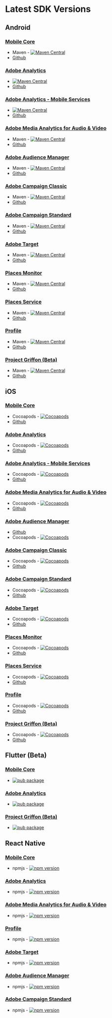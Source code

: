 # Latest SDK Versions

## Android

### [Mobile Core](https://aep-sdks.gitbook.io/docs/using-mobile-extensions/mobile-core)

* Maven - [![Maven Central](https://img.shields.io/maven-central/v/com.adobe.marketing.mobile/core.svg?logo=android&logoColor=white&label=core&style=flat-square)](https://mvnrepository.com/artifact/com.adobe.marketing.mobile/core)
* [Github](https://github.com/Adobe-Marketing-Cloud/acp-sdks/tree/master/android)

### [Adobe Analytics](https://aep-sdks.gitbook.io/docs/using-mobile-extensions/adobe-analytics)

* [![Maven Central](https://img.shields.io/maven-central/v/com.adobe.marketing.mobile/analytics.svg?logo=android&logoColor=white&label=analytics&style=flat-square)](https://mvnrepository.com/artifact/com.adobe.marketing.mobile/analytics)
* [Github](https://github.com/Adobe-Marketing-Cloud/acp-sdks/tree/master/android)

### [Adobe Analytics - Mobile Services](https://aep-sdks.gitbook.io/docs/using-mobile-extensions/adobe-analytics-mobile-services)

* [![Maven Central](https://img.shields.io/maven-central/v/com.adobe.marketing.mobile/mobileservices.svg?logo=android&logoColor=white&label=mobileservices&style=flat-square)](https://mvnrepository.com/artifact/com.adobe.marketing.mobile/mobileservices)
* [Github](https://github.com/Adobe-Marketing-Cloud/acp-sdks/tree/master/android)

### [Adobe Media Analytics for Audio & Video](https://aep-sdks.gitbook.io/docs/using-mobile-extensions/adobe-media-analytics)

* Maven - [![Maven Central](https://img.shields.io/maven-central/v/com.adobe.marketing.mobile/media.svg?logo=android&logoColor=white&label=media&style=flat-square)](https://mvnrepository.com/artifact/com.adobe.marketing.mobile/media)
* [Github](https://github.com/Adobe-Marketing-Cloud/acp-sdks/tree/master/android)

### [Adobe Audience Manager](https://aep-sdks.gitbook.io/docs/using-mobile-extensions/adobe-audience-manager)

* Maven - [![Maven Central](https://img.shields.io/maven-central/v/com.adobe.marketing.mobile/audience.svg?logo=android&logoColor=white&label=audience&style=flat-square)](https://mvnrepository.com/artifact/com.adobe.marketing.mobile/audience)
* [Github](https://github.com/Adobe-Marketing-Cloud/acp-sdks/tree/master/android)

### [Adobe Campaign Classic](https://aep-sdks.gitbook.io/docs/using-mobile-extensions/adobe-campaignclassic)

* Maven - [![Maven Central](https://img.shields.io/maven-central/v/com.adobe.marketing.mobile/campaignclassic.svg?logo=android&logoColor=white&label=campaignclassic&style=flat-square)](https://mvnrepository.com/artifact/com.adobe.marketing.mobile/campaignclassic)
* [Github](https://github.com/Adobe-Marketing-Cloud/acp-sdks/tree/master/android)

### [Adobe Campaign Standard](https://aep-sdks.gitbook.io/docs/using-mobile-extensions/adobe-campaign-standard)

* Maven - [![Maven Central](https://img.shields.io/maven-central/v/com.adobe.marketing.mobile/campaign.svg?logo=android&logoColor=white&label=campaign&style=flat-square)](https://mvnrepository.com/artifact/com.adobe.marketing.mobile/campaign)
* [Github](https://github.com/Adobe-Marketing-Cloud/acp-sdks/tree/master/android)

### [Adobe Target](https://aep-sdks.gitbook.io/docs/using-mobile-extensions/adobe-target)

* Maven - [![Maven Central](https://img.shields.io/maven-central/v/com.adobe.marketing.mobile/target.svg?logo=android&logoColor=white&label=target&style=flat-square)](https://mvnrepository.com/artifact/com.adobe.marketing.mobile/target)
* [Github](https://github.com/Adobe-Marketing-Cloud/acp-sdks/tree/master/android)

### [Places Monitor](https://docs.adobe.com/content/help/en/places/using/places-ext-aep-sdks/places-monitor-extension/places-monitor-extension.html)

* Maven - [![Maven Central](https://img.shields.io/maven-central/v/com.adobe.marketing.mobile/places-monitor.svg?logo=android&logoColor=white&label=placesmonitor&style=flat-square)](https://mvnrepository.com/artifact/com.adobe.marketing.mobile/places-monitor)
* [Github](https://github.com/adobe/places-monitor-android)

### [Places Service](https://docs.adobe.com/content/help/en/places/using/home.html)

* Maven - [![Maven Central](https://img.shields.io/maven-central/v/com.adobe.marketing.mobile/places.svg?logo=android&logoColor=white&label=places&style=flat-square)](https://mvnrepository.com/artifact/com.adobe.marketing.mobile/places)
* [Github](https://github.com/Adobe-Marketing-Cloud/acp-sdks/blob/master/android/places-1.0.0.aar)

### [Profile](https://aep-sdks.gitbook.io/docs/using-mobile-extensions/profile)

* Maven - [![Maven Central](https://img.shields.io/maven-central/v/com.adobe.marketing.mobile/userprofile.svg?logo=android&logoColor=white&label=userprofile&style=flat-square)](https://mvnrepository.com/artifact/com.adobe.marketing.mobile/userprofile)
* [Github](https://github.com/Adobe-Marketing-Cloud/acp-sdks/tree/master/android)

### [Project Griffon \(Beta\)](https://aep-sdks.gitbook.io/docs/beta/project-griffon)

* Maven - [![Maven Central](https://img.shields.io/maven-central/v/com.adobe.marketing.mobile/griffon.svg?logo=android&logoColor=white)](https://mvnrepository.com/artifact/com.adobe.marketing.mobile/griffon)
* [Github](https://github.com/Adobe-Marketing-Cloud/acp-sdks/tree/master/android)

## iOS

### [Mobile Core](https://aep-sdks.gitbook.io/docs/using-mobile-extensions/mobile-core)

* Cocoapods - [![Cocoapods](https://img.shields.io/cocoapods/v/ACPCore.svg?color=orange&label=ACPCore&logo=apple&logoColor=white&style=flat-square)](https://cocoapods.org/pods/ACPCore)
* [Github](https://github.com/Adobe-Marketing-Cloud/acp-sdks/tree/master/iOS/ACPCore)

### [Adobe Analytics](https://aep-sdks.gitbook.io/docs/using-mobile-extensions/adobe-analytics)

* Cocoapods - [![Cocoapods](https://img.shields.io/cocoapods/v/ACPAnalytics.svg?color=orange&label=ACPAnalytics&logo=apple&logoColor=white&style=flat-square)](https://cocoapods.org/pods/ACPAnalytics)
* [Github](https://github.com/Adobe-Marketing-Cloud/acp-sdks/tree/master/iOS/ACPAnalytics)

### [Adobe Analytics - Mobile Services](https://aep-sdks.gitbook.io/docs/using-mobile-extensions/adobe-analytics-mobile-services)

* Cocoapods - [![Cocoapods](https://img.shields.io/cocoapods/v/ACPMobileServices.svg?color=Orange&label=ACPMobileServices&logo=apple&logoColor=white&style=flat-square)](https://cocoapods.org/pods/ACPMobileServices) 
* [Github](https://github.com/Adobe-Marketing-Cloud/acp-sdks/releases/tag/v1.0.0-ACPMobileServices)

### [Adobe Media Analytics for Audio & Video](https://aep-sdks.gitbook.io/docs/using-mobile-extensions/adobe-media-analytics)

* Cocoapods - [![Cocoapods](https://img.shields.io/cocoapods/v/ACPMedia.svg?color=orange&label=ACPMedia&logo=apple&logoColor=white&style=flat-square)](https://cocoapods.org/pods/ACPMedia)
* [Github](https://github.com/Adobe-Marketing-Cloud/acp-sdks/tree/master/iOS/ACPMedia)

### [Adobe Audience Manager](https://aep-sdks.gitbook.io/docs/using-mobile-extensions/adobe-audience-manager)

* [Github](https://github.com/Adobe-Marketing-Cloud/acp-sdks/tree/master/iOS/ACPAudience)
* Cocoapods - [![Cocoapods](https://img.shields.io/cocoapods/v/ACPAudience.svg?color=orange&label=ACPAudience&logo=apple&logoColor=white&style=flat-square)](https://cocoapods.org/pods/ACPAudience)

### [Adobe Campaign Classic](https://aep-sdks.gitbook.io/docs/using-mobile-extensions/adobe-campaignclassic)

* Cocoapods - [![Cocoapods](https://img.shields.io/cocoapods/v/ACPCampaignClassic.svg?color=orange&label=ACPCampaignClassic&logo=apple&logoColor=white&style=flat-square)](https://cocoapods.org/pods/ACPCampaignClassic)
* [Github](https://github.com/Adobe-Marketing-Cloud/acp-sdks/tree/master/iOS/ACPCampaignClassic)

### [Adobe Campaign Standard](https://aep-sdks.gitbook.io/docs/using-mobile-extensions/adobe-campaign-standard)

* Cocoapods - [![Cocoapods](https://img.shields.io/cocoapods/v/ACPCampaign.svg?color=orange&label=ACPCampaign&logo=apple&logoColor=white&style=flat-square)](https://cocoapods.org/pods/ACPCampaign)
* [Github](https://github.com/Adobe-Marketing-Cloud/acp-sdks/tree/master/iOS/ACPCampaign)

### [Adobe Target](https://aep-sdks.gitbook.io/docs/using-mobile-extensions/adobe-target)

* Cocoapods - [![Cocoapods](https://img.shields.io/cocoapods/v/ACPTarget.svg?color=orange&label=ACPTarget&logo=apple&logoColor=white&style=flat-square)](https://cocoapods.org/pods/ACPTarget)
* [Github](https://github.com/Adobe-Marketing-Cloud/acp-sdks/tree/master/iOS/ACPTarget)

### [Places Monitor](https://docs.adobe.com/content/help/en/places/using/places-ext-aep-sdks/places-monitor-extension/places-monitor-extension.html)

* Cocoapods - [![Cocoapods](https://img.shields.io/cocoapods/v/ACPPlacesMonitor.svg?color=orange&label=ACPPlacesMonitor&logo=apple&logoColor=white&style=flat-square)](https://cocoapods.org/pods/ACPPlacesMonitor)
* [Github](https://github.com/adobe/places-monitor-ios)

### [Places Service](https://docs.adobe.com/content/help/en/places/using/home.html)

* Cocoapods - [![Cocoapods](https://img.shields.io/cocoapods/v/ACPPlaces.svg?color=orange&label=ACPPlaces&logo=apple&logoColor=white&style=flat-square)](https://cocoapods.org/pods/ACPPlaces)
* [Github](https://github.com/Adobe-Marketing-Cloud/acp-sdks/tree/master/iOS/ACPPlaces)

### [Profile](https://aep-sdks.gitbook.io/docs/using-mobile-extensions/profile)

* Cocoapods - [![Cocoapods](https://img.shields.io/cocoapods/v/ACPUserProfile.svg?color=orange&label=ACPUserProfile&logo=apple&logoColor=white&style=flat-square)](https://cocoapods.org/pods/ACPUserProfile)
* [Github](https://github.com/Adobe-Marketing-Cloud/acp-sdks/tree/master/iOS/ACPUserProfile)

### [Project Griffon \(Beta\)](https://aep-sdks.gitbook.io/docs/beta/project-griffon)

* Cocoapods - [![Cocoapods](https://img.shields.io/cocoapods/v/ACPGriffon.svg?color=orange&label=ACPGriffon&logo=apple&logoColor=white&style=flat-square)](https://cocoapods.org/pods/ACPGriffon)
* [Github](https://github.com/Adobe-Marketing-Cloud/acp-sdks/releases/tag/v0.0.11-ACPGriffonBeta)

## Flutter \(Beta\)

### [Mobile Core](https://aep-sdks.gitbook.io/docs/using-mobile-extensions/mobile-core)

* [![pub package](https://img.shields.io/pub/v/flutter_acpcore.svg)](https://pub.dartlang.org/packages/flutter_acpcore)

### [Adobe Analytics](https://aep-sdks.gitbook.io/docs/using-mobile-extensions/adobe-analytics)

* [![pub package](https://img.shields.io/pub/v/flutter_acpanalytics.svg)](https://pub.dartlang.org/packages/flutter_acpanalytics)

### [Project Griffon \(Beta\)](https://aep-sdks.gitbook.io/docs/beta/project-griffon)

* [![pub package](https://img.shields.io/pub/v/flutter_griffon.svg)](https://pub.dartlang.org/packages/flutter_griffon)

## React Native

### [Mobile Core](https://aep-sdks.gitbook.io/docs/using-mobile-extensions/mobile-core)

* npmjs - [![npm version](https://img.shields.io/npm/v/@adobe/react-native-acpcore.svg?color=green&label=%40adobe%2Freact-native-acpcore&logo=npm&style=flat-square)](https://badge.fury.io/js/%40adobe%2Freact-native-acpcore)

### [Adobe Analytics](https://aep-sdks.gitbook.io/docs/using-mobile-extensions/adobe-analytics)

* npmjs - [![npm version](https://img.shields.io/npm/v/@adobe/react-native-acpanalytics.svg?color=green&label=%40adobe%2Freact-native-acpanalytics&logo=npm&style=flat-square)](https://badge.fury.io/js/%40adobe%2Freact-native-acpanalytics)

### [Adobe Media Analytics for Audio & Video](https://aep-sdks.gitbook.io/docs/using-mobile-extensions/adobe-media-analytics)

* npmjs - [![npm version](https://img.shields.io/npm/v/@adobe/react-native-acpmedia.svg?color=green&label=%40adobe%2Freact-native-acpmedia&logo=npm&style=flat-square)](https://www.npmjs.com/package/@adobe/react-native-acpmedia)

### [Profile](https://aep-sdks.gitbook.io/docs/using-mobile-extensions/profile)

* npmjs - [![npm version](https://img.shields.io/npm/v/@adobe/react-native-acpuserprofile.svg?color=green&label=%40adobe%2Freact-native-acpuserprofile&logo=npm&style=flat-square)](https://badge.fury.io/js/%40adobe%2Freact-native-acpuserprofile)

### [Adobe Target](https://aep-sdks.gitbook.io/docs/using-mobile-extensions/adobe-target)

* npmjs - [![npm version](https://img.shields.io/npm/v/@adobe/react-native-acptarget.svg?color=green&label=%40adobe%2Freact-native-acptarget&logo=npm&style=flat-square)](https://badge.fury.io/js/%40adobe%2Freact-native-acptarget)

### [Adobe Audience Manager](https://aep-sdks.gitbook.io/docs/using-mobile-extensions/adobe-audience-manager)

* npmjs - [![npm version](https://img.shields.io/npm/v/@adobe/react-native-acpaudience.svg?color=green&label=%40adobe%2Freact-native-acpaudience&logo=npm&style=flat-square)](https://badge.fury.io/js/%40adobe%2Freact-native-acpaudience)

### [Adobe Campaign Standard](https://aep-sdks.gitbook.io/docs/using-mobile-extensions/adobe-campaign-standard)

* npmjs - [![npm version](https://img.shields.io/npm/v/@adobe/react-native-acpcampaign.svg?color=green&label=%40adobe%2Freact-native-acpcampaign&logo=npm&style=flat-square)](https://badge.fury.io/js/%40adobe%2Freact-native-acpcampaign)

